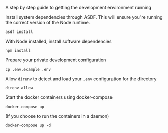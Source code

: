 A step by step guide to getting the development environment running

Install system dependencies through ASDF. This will ensure you're running the correct version of the Node runtime.

```
asdf install
```

With Node installed, install software dependencies

```
npm install
```

Prepare your private development configuration

```
cp .env.example .env
```

Allow `direnv` to detect and load your `.env` configuration for the directory

```
direnv allow
```

Start the docker containers using docker-compose

```
docker-compose up
```

(If you choose to run the containers in a daemon)

```
docker-compose up -d
```
